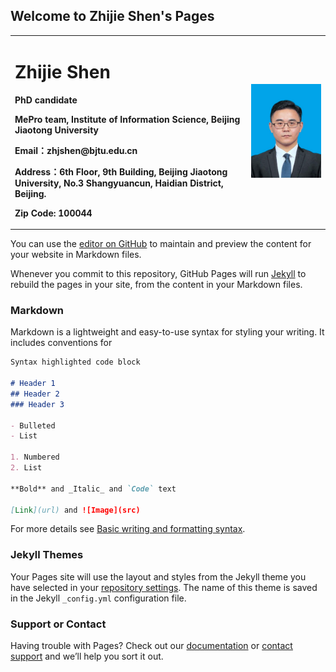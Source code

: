 ## Welcome to Zhijie Shen's Pages

<table border="0">
  <tr>
    <td width="75%">
      <h1>Zhijie Shen</h1>
      <p><b>PhD candidate</b></p>
      <p><b>MePro team, Institute of Information Science, Beijing Jiaotong University</b></p>
      <p><b>Email：zhjshen@bjtu.edu.cn</b></p>
      <p><b>Address：6th Floor, 9th Building, Beijing Jiaotong University,   No.3 Shangyuancun,   Haidian District, Beijing.</b></p>
      <p><b>Zip Code: 100044</b></p>
    </td>
    <td width="25%">
      <img src="/JayShen.png" width="100%">
    </td>
  </tr>
</table>

You can use the [editor on GitHub](https://github.com/zhijieshen-bjtu/zhijieshen-bjtu.github.io/edit/master/index.md) to maintain and preview the content for your website in Markdown files.

Whenever you commit to this repository, GitHub Pages will run [Jekyll](https://jekyllrb.com/) to rebuild the pages in your site, from the content in your Markdown files.

### Markdown

Markdown is a lightweight and easy-to-use syntax for styling your writing. It includes conventions for

```markdown
Syntax highlighted code block

# Header 1
## Header 2
### Header 3

- Bulleted
- List

1. Numbered
2. List

**Bold** and _Italic_ and `Code` text

[Link](url) and ![Image](src)
```

For more details see [Basic writing and formatting syntax](https://docs.github.com/en/github/writing-on-github/getting-started-with-writing-and-formatting-on-github/basic-writing-and-formatting-syntax).

### Jekyll Themes

Your Pages site will use the layout and styles from the Jekyll theme you have selected in your [repository settings](https://github.com/zhijieshen-bjtu/zhijieshen-bjtu.github.io/settings/pages). The name of this theme is saved in the Jekyll `_config.yml` configuration file.

### Support or Contact

Having trouble with Pages? Check out our [documentation](https://docs.github.com/categories/github-pages-basics/) or [contact support](https://support.github.com/contact) and we’ll help you sort it out.
